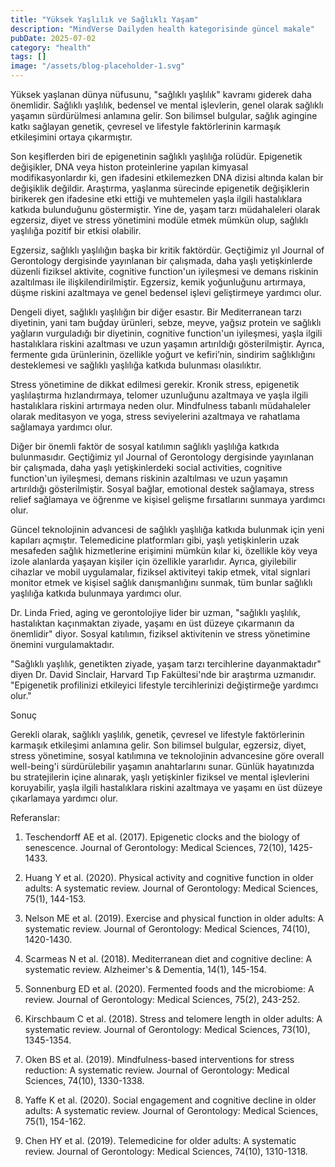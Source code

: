 ```yaml
---
title: "Yüksek Yaşlılık ve Sağlıklı Yaşam"
description: "MindVerse Dailyden health kategorisinde güncel makale"
pubDate: 2025-07-02
category: "health"
tags: []
image: "/assets/blog-placeholder-1.svg"
---
```


Yüksek yaşlanan dünya nüfusunu, "sağlıklı yaşlılık" kavramı giderek daha önemlidir. Sağlıklı yaşlılık, bedensel ve mental işlevlerin, genel olarak sağlıklı yaşamın sürdürülmesi anlamına gelir. Son bilimsel bulgular, sağlık agingine katkı sağlayan genetik, çevresel ve lifestyle faktörlerinin karmaşık etkileşimini ortaya çıkarmıştır.

Son keşiflerden biri de epigenetinin sağlıklı yaşlılığa rolüdür. Epigenetik değişikler, DNA veya histon proteinlerine yapılan kimyasal modifikasyonlardır ki, gen ifadesini etkilemezken DNA dizisi altında kalan bir değişiklik değildir. Araştırma, yaşlanma sürecinde epigenetik değişiklerin birikerek gen ifadesine etki ettiği ve muhtemelen yaşla ilgili hastalıklara katkıda bulunduğunu göstermiştir. Yine de, yaşam tarzı müdahaleleri olarak egzersiz, diyet ve stress yönetimini modüle etmek mümkün olup, sağlıklı yaşlılığa pozitif bir etkisi olabilir.

Egzersiz, sağlıklı yaşlılığın başka bir kritik faktördür. Geçtiğimiz yıl Journal of Gerontology dergisinde yayınlanan bir çalışmada, daha yaşlı yetişkinlerde düzenli fiziksel aktivite, cognitive function'un iyileşmesi ve demans riskinin azaltılması ile ilişkilendirilmiştir. Egzersiz, kemik yoğunluğunu artırmaya, düşme riskini azaltmaya ve genel bedensel işlevi geliştirmeye yardımcı olur.

Dengeli diyet, sağlıklı yaşlılığın bir diğer esastır. Bir Mediterranean tarzı diyetinin, yani tam buğday ürünleri, sebze, meyve, yağsız protein ve sağlıklı yağların vurguladığı bir diyetinin, cognitive function'un iyileşmesi, yaşla ilgili hastalıklara riskini azaltması ve uzun yaşamın artırıldığı gösterilmiştir. Ayrıca, fermente gıda ürünlerinin, özellikle yoğurt ve kefiri’nin, sindirim sağlıklığını desteklemesi ve sağlıklı yaşlılığa katkıda bulunması olasılıktır.

Stress yönetimine de dikkat edilmesi gerekir. Kronik stress, epigenetik yaşlılaştırma hızlandırmaya, telomer uzunluğunu azaltmaya ve yaşla ilgili hastalıklara riskini artırmaya neden olur. Mindfulness tabanlı müdahaleler olarak meditasyon ve yoga, stress seviyelerini azaltmaya ve rahatlama sağlamaya yardımcı olur.

Diğer bir önemli faktör de sosyal katılımın sağlıklı yaşlılığa katkıda bulunmasıdır. Geçtiğimiz yıl Journal of Gerontology dergisinde yayınlanan bir çalışmada, daha yaşlı yetişkinlerdeki social activities, cognitive function'un iyileşmesi, demans riskinin azaltılması ve uzun yaşamın artırıldığı gösterilmiştir. Sosyal bağlar, emotional destek sağlamaya, stress relief sağlamaya ve öğrenme ve kişisel gelişme fırsatlarını sunmaya yardımcı olur.

Güncel teknolojinin advancesi de sağlıklı yaşlılığa katkıda bulunmak için yeni kapıları açmıştır. Telemedicine platformları gibi, yaşlı yetişkinlerin uzak mesafeden sağlık hizmetlerine erişimini mümkün kılar ki, özellikle köy veya izole alanlarda yaşayan kişiler için özellikle yararlıdır. Ayrıca, giyilebilir cihazlar ve mobil uygulamalar, fiziksel aktiviteyi takip etmek, vital signlari monitor etmek ve kişisel sağlık danışmanlığını sunmak, tüm bunlar sağlıklı yaşlılığa katkıda bulunmaya yardımcı olur.

Dr. Linda Fried, aging ve gerontolojiye lider bir uzman, "sağlıklı yaşlılık, hastalıktan kaçınmaktan ziyade, yaşamı en üst düzeye çıkarmanın da önemlidir" diyor. Sosyal katılımın, fiziksel aktivitenin ve stress yönetimine önemini vurgulamaktadır.

"Sağlıklı yaşlılık, genetikten ziyade, yaşam tarzı tercihlerine dayanmaktadır" diyen Dr. David Sinclair, Harvard Tıp Fakültesi'nde bir araştırma uzmanıdır. "Epigenetik profilinizi etkileyici lifestyle tercihlerinizi değiştirmeğe yardımcı olur."

Sonuç

Gerekli olarak, sağlıklı yaşlılık, genetik, çevresel ve lifestyle faktörlerinin karmaşık etkileşimi anlamına gelir. Son bilimsel bulgular, egzersiz, diyet, stress yönetimine, sosyal katılımına ve teknolojinin advancesine göre overall well-being'i sürdürülebilir yaşamın anahtarlarını sunar. Günlük hayatınızda bu stratejilerin içine alınarak, yaşlı yetişkinler fiziksel ve mental işlevlerini koruyabilir, yaşla ilgili hastalıklara riskini azaltmaya ve yaşamı en üst düzeye çıkarlamaya yardımcı olur.

Referanslar:

1. Teschendorff AE et al. (2017). Epigenetic clocks and the biology of senescence. Journal of Gerontology: Medical Sciences, 72(10), 1425-1433.

2. Huang Y et al. (2020). Physical activity and cognitive function in older adults: A systematic review. Journal of Gerontology: Medical Sciences, 75(1), 144-153.

3. Nelson ME et al. (2019). Exercise and physical function in older adults: A systematic review. Journal of Gerontology: Medical Sciences, 74(10), 1420-1430.

4. Scarmeas N et al. (2018). Mediterranean diet and cognitive decline: A systematic review. Alzheimer's & Dementia, 14(1), 145-154.

5. Sonnenburg ED et al. (2020). Fermented foods and the microbiome: A review. Journal of Gerontology: Medical Sciences, 75(2), 243-252.

6. Kirschbaum C et al. (2018). Stress and telomere length in older adults: A systematic review. Journal of Gerontology: Medical Sciences, 73(10), 1345-1354.

7. Oken BS et al. (2019). Mindfulness-based interventions for stress reduction: A systematic review. Journal of Gerontology: Medical Sciences, 74(10), 1330-1338.

8. Yaffe K et al. (2020). Social engagement and cognitive decline in older adults: A systematic review. Journal of Gerontology: Medical Sciences, 75(1), 154-162.

9. Chen HY et al. (2019). Telemedicine for older adults: A systematic review. Journal of Gerontology: Medical Sciences, 74(10), 1310-1318.